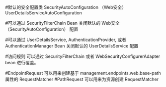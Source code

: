#默认的安全配置类
SecurityAutoConfiguration （Web安全）
UserDetailsServiceAutoConfiguration

#可以通过 SecurityFilterChain Bean 关闭默认的 Web安全（SecurityAutoConfiguration） 配置

#可以通过 UserDetailsService, AuthenticationProvider, 或者 AuthenticationManager Bean 关闭默认的 UserDetailsService 配置

#访问规则 可以通过 SecurityFilterChain 或者 WebSecurityConfigurerAdapter bean 进行覆盖。


#EndpointRequest 可以用来创建基于 management.endpoints.web.base-path 属性的 RequestMatcher
#PathRequest 可以用来为资源创建 RequestMatcher 
